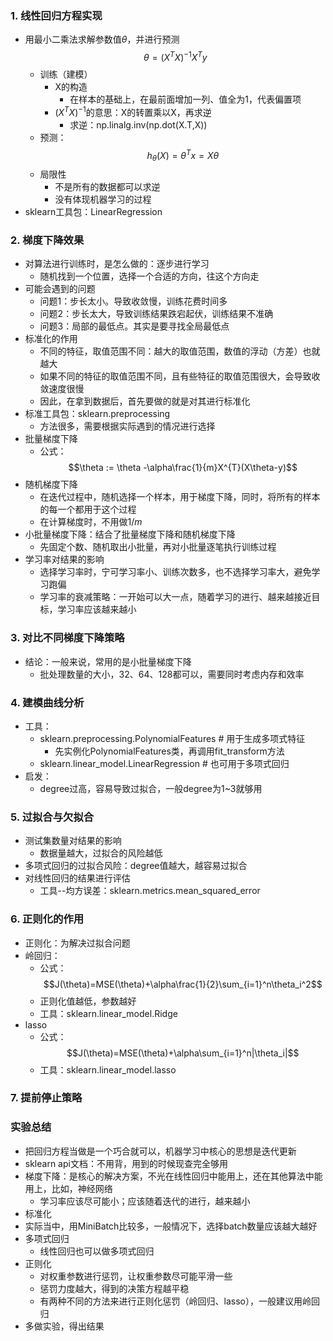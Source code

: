 ### 1. 线性回归方程实现
- 用最小二乘法求解参数值$\theta$，并进行预测 $$\theta=(X^TX)^{-1}X^Ty$$
  - 训练（建模）
    - X的构造
      - 在样本的基础上，在最前面增加一列、值全为1，代表偏置项
    - $(X^TX)^{-1}$的意思：X的转置乘以X，再求逆
      - 求逆：np.linalg.inv(np.dot(X.T,X))
  - 预测：$$h_\theta(X)=\theta^Tx=X\theta$$
  - 局限性
    - 不是所有的数据都可以求逆
    - 没有体现机器学习的过程
- sklearn工具包：LinearRegression

### 2. 梯度下降效果
- 对算法进行训练时，是怎么做的：逐步进行学习
  - 随机找到一个位置，选择一个合适的方向，往这个方向走
- 可能会遇到的问题
  - 问题1：步长太小。导致收敛慢，训练花费时间多
  - 问题2：步长太大，导致训练结果跌宕起伏，训练结果不准确
  - 问题3：局部的最低点。其实是要寻找全局最低点
- 标准化的作用
  - 不同的特征，取值范围不同：越大的取值范围，数值的浮动（方差）也就越大
  - 如果不同的特征的取值范围不同，且有些特征的取值范围很大，会导致收敛速度很慢
  - 因此，在拿到数据后，首先要做的就是对其进行标准化
- 标准工具包：sklearn.preprocessing
  - 方法很多，需要根据实际遇到的情况进行选择
- 批量梯度下降
  - 公式：$$\theta := \theta -\alpha\frac{1}{m}X^{T}(X\theta-y)$$
- 随机梯度下降
  - 在迭代过程中，随机选择一个样本，用于梯度下降，同时，将所有的样本的每一个都用于这个过程
  - 在计算梯度时，不用做$1/m$
- 小批量梯度下降：结合了批量梯度下降和随机梯度下降
  - 先固定个数、随机取出小批量，再对小批量逐笔执行训练过程
- 学习率对结果的影响
  - 选择学习率时，宁可学习率小、训练次数多，也不选择学习率大，避免学习跑偏
  - 学习率的衰减策略：一开始可以大一点，随着学习的进行、越来越接近目标，学习率应该越来越小

### 3. 对比不同梯度下降策略
- 结论：一般来说，常用的是小批量梯度下降
  - 批处理数量的大小，32、64、128都可以，需要同时考虑内存和效率

### 4. 建模曲线分析
- 工具：
  - sklearn.preprocessing.PolynomialFeatures # 用于生成多项式特征
    - 先实例化PolynomialFeatures类，再调用fit_transform方法
  - sklearn.linear_model.LinearRegression # 也可用于多项式回归
- 启发：
  - degree过高，容易导致过拟合，一般degree为1~3就够用

### 5. 过拟合与欠拟合
- 测试集数量对结果的影响
  - 数据量越大，过拟合的风险越低
- 多项式回归的过拟合风险：degree值越大，越容易过拟合
- 对线性回归的结果进行评估
  - 工具--均方误差：sklearn.metrics.mean_squared_error

### 6. 正则化的作用
- 正则化：为解决过拟合问题
- 岭回归：
  - 公式：$$J(\theta)=MSE(\theta)+\alpha\frac{1}{2}\sum_{i=1}^n\theta_i^2$$
  - 正则化值越低，参数越好
  - 工具：sklearn.linear_model.Ridge
- lasso
  - 公式：$$J(\theta)=MSE(\theta)+\alpha\sum_{i=1}^n|\theta_i|$$
  - 工具：sklearn.linear_model.lasso

### 7. 提前停止策略

### 实验总结
- 把回归方程当做是一个巧合就可以，机器学习中核心的思想是迭代更新
- sklearn api文档：不用背，用到的时候现查完全够用
- 梯度下降：是核心的解决方案，不光在线性回归中能用上，还在其他算法中能用上，比如，神经网络
  - 学习率应该尽可能小；应该随着迭代的进行，越来越小
- 标准化
- 实际当中，用MiniBatch比较多，一般情况下，选择batch数量应该越大越好
- 多项式回归
  - 线性回归也可以做多项式回归
- 正则化
  - 对权重参数进行惩罚，让权重参数尽可能平滑一些
  - 惩罚力度越大，得到的决策方程越平稳
  - 有两种不同的方法来进行正则化惩罚（岭回归、lasso），一般建议用岭回归
- 多做实验，得出结果
